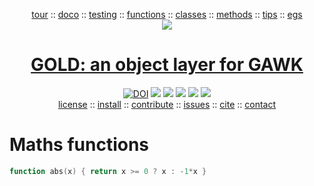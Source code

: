 <a name=top>
<p align=center><a
href="https://github.com/timm/gold/blob/master/doc/01tour.md#top">tour</a> :: <a
href="https://github.com/timm/gold/doc/02doco.md#top">doco</a> :: <a
href="https://github.com/timm/gold/blob/master/doc/03testing.md#top">testing</a> :: <a
href="https://github.com/timm/gold/blob/master/doc/04functions.md#top">functions</a> :: <a
href="https://github.com/timm/gold/blob/master/doc/05classes.md#top">classes</a> :: <a
href="https://github.com/timm/gold/blob/master/doc/06methods.md#top">methods</a> :: <a
href="https://github.com/timm/gold/blob/master/doc/07tips.md#top">tips</a> :: <a
href="https://github.com/timm/gold/blob/master/doc/08examples.md#top">egs</a> <br>
<img src="https://github.com/timm/gold/blob/master/etc/img/coins.png"></p>
<h1 align=center><a href="/README.md#top">GOLD: an object layer for GAWK</a></h1>
<p align=center><a 
href="https://doi.org/10.5281/zenodo.3841466"><img 
src="https://zenodo.org/badge/DOI/10.5281/zenodo.3841466.svg" alt="DOI"></a>
<img src="https://img.shields.io/badge/license-mit-red">   
<img src="https://img.shields.io/badge/language-gawk-orange">    
<img src="https://img.shields.io/badge/purpose-ai,se-blueviolet">
<img src="https://img.shields.io/badge/platform-mac,*nux-informational">
<a href="https://travis-ci.org/github/timm/gold"><img 
src="https://travis-ci.org/timm/gold.svg?branch=master"></a> <br> <a
href="https://github.com/timm/gold/blob/master/LICENSE.md#top">license</a> :: <a
href="https://github.com/timm/gold/blob/master/INSTALL.md#top">install</a> :: <a
href="https://github.com/timm/gold/blob/master/CODE_OF_CONDUCT.md#top">contribute</a> :: <a
href="https://github.com/timm/gold/issues">issues</a> :: <a
href="https://github.com/timm/gold/blob/master/CITATION.md#top">cite</a> :: <a
href="https://github.com/timm/gold/blob/master/CONTACT.md#top">contact</a></p>


# Maths functions

```awk
function abs(x) { return x >= 0 ? x : -1*x }
```
